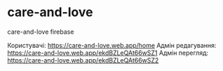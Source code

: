# care-and-love

care-and-love firebase

Користувачі: https://care-and-love.web.app/home
Адмін редагування: https://care-and-love.web.app/ekdBZLeQAt66wSZ1
Адмін перегляд: https://care-and-love.web.app/ekdBZLeQAt66wSZ2
